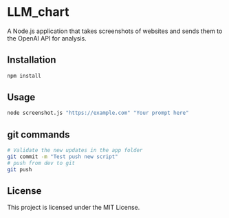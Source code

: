 # LLM_chart

A Node.js application that takes screenshots of websites and sends them to the OpenAI API for analysis.

## Installation

```bash
npm install
```

## Usage

```bash
node screenshot.js "https://example.com" "Your prompt here"
```

## git commands
```bash
# Validate the new updates in the app folder
git commit -m "Test push new script"
# push from dev to git
git push
```

## License

This project is licensed under the MIT License.
